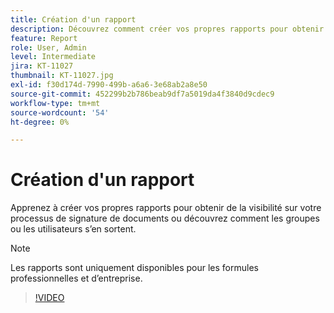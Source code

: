 ```yaml
---
title: Création d'un rapport
description: Découvrez comment créer vos propres rapports pour obtenir une visibilité sur le processus de signature des documents
feature: Report
role: User, Admin
level: Intermediate
jira: KT-11027
thumbnail: KT-11027.jpg
exl-id: f30d174d-7990-499b-a6a6-3e68ab2a8e50
source-git-commit: 452299b2b786beab9df7a5019da4f3840d9cdec9
workflow-type: tm+mt
source-wordcount: '54'
ht-degree: 0%

---
```


# Création d&#39;un rapport

Apprenez à créer vos propres rapports pour obtenir de la visibilité sur votre processus de signature de documents ou découvrez comment les groupes ou les utilisateurs s’en sortent.

>[!NOTE]
>
>Les rapports sont uniquement disponibles pour les formules professionnelles et d’entreprise.

>[!VIDEO](https://video.tv.adobe.com/v/346754?quality=12&learn=on&hidetitle=true)
